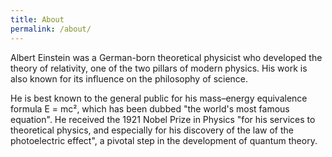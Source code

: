 ```yaml
---
title: About
permalink: /about/
---
```


Albert Einstein was a German-born theoretical physicist who developed the theory of relativity, one of the two pillars of modern physics. His work is also known for its influence on the philosophy of science.

He is best known to the general public for his mass–energy equivalence formula E = mc², which has been dubbed "the world's most famous equation". He received the 1921 Nobel Prize in Physics "for his services to theoretical physics, and especially for his discovery of the law of the photoelectric effect", a pivotal step in the development of quantum theory. 